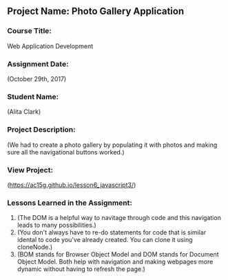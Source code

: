 ## Project Name:  Photo Gallery Application

### Course Title:
Web Application Development

### Assignment Date:  
(October 29th, 2017)

### Student Name:  
(Alita Clark)

### Project Description:
(We had to create a photo gallery by populating it with photos and making sure all the navigational buttons worked.)

### View Project:
(https://ac15g.github.io/lesson6_javascript3/)

### Lessons Learned in the Assignment:
1. (The DOM is a helpful way to navitage through code and this navigation leads to many possibilities.)
2. (You don't always have to re-do statements for code that is similar idental to code you've already created. You can clone it using cloneNode.)
3. (BOM stands for Browser Object Model and DOM stands for Document Object Model. Both help with navigation and making webpages more dynamic without having to refresh the page.)
